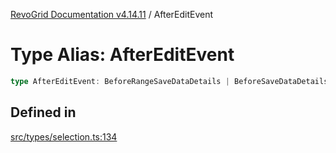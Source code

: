 [RevoGrid Documentation v4.14.11](README.md) / AfterEditEvent

# Type Alias: AfterEditEvent

```ts
type AfterEditEvent: BeforeRangeSaveDataDetails | BeforeSaveDataDetails;
```

## Defined in

[src/types/selection.ts:134](https://github.com/revolist/revogrid/blob/8390153a63782c6f2a806fb42e5983525eb9dc87/src/types/selection.ts#L134)

